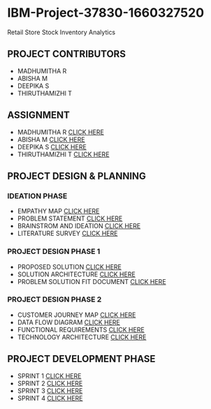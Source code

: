 # IBM-Project-37830-1660327520
Retail Store Stock Inventory Analytics

## PROJECT CONTRIBUTORS
- MADHUMITHA R
- ABISHA M
- DEEPIKA S
- THIRUTHAMIZHI T


## ASSIGNMENT
- MADHUMITHA R [CLICK HERE](https://github.com/IBM-EPBL/IBM-Project-37830-1660327520/tree/main/Assignment/Team%20Lead%20-%20Madhumitha)
- ABISHA M [CLICK HERE](https://github.com/IBM-EPBL/IBM-Project-37830-1660327520/tree/main/Assignment/Team%20Member%201%20-%20Abisha)
- DEEPIKA S [CLICK HERE](https://github.com/IBM-EPBL/IBM-Project-37830-1660327520/tree/main/Assignment/Team%20Member%202%20-%20Deepika)
- THIRUTHAMIZHI T [CLICK HERE](https://github.com/IBM-EPBL/IBM-Project-37830-1660327520/tree/main/Assignment/Team%20Member%203%20-%20Thiruthamizhi)

## PROJECT DESIGN & PLANNING
 ### IDEATION PHASE
 - EMPATHY MAP [CLICK HERE](https://github.com/IBM-EPBL/IBM-Project-37830-1660327520/blob/main/Project%20Design%20%26%20Planning/Ideation%20Phase/Empathy%20Map%20Canvas.pdf)
 - PROBLEM STATEMENT [CLICK HERE](https://github.com/IBM-EPBL/IBM-Project-37830-1660327520/blob/main/Project%20Design%20%26%20Planning/Ideation%20Phase/Problem%20Statement.pdf)
 - BRAINSTROM AND IDEATION [CLICK HERE](https://github.com/IBM-EPBL/IBM-Project-37830-1660327520/blob/main/Project%20Design%20%26%20Planning/Ideation%20Phase/Brainstorming%20-%20Ideas.pdf)
 - LITERATURE SURVEY [CLICK HERE](https://github.com/IBM-EPBL/IBM-Project-37830-1660327520/blob/main/Project%20Design%20%26%20Planning/Ideation%20Phase/Literature%20Survey.pdf)
### PROJECT DESIGN PHASE 1
- PROPOSED SOLUTION [CLICK HERE](https://github.com/IBM-EPBL/IBM-Project-37830-1660327520/blob/main/Project%20Design%20%26%20Planning/Project%20Design%20Phase%201/Proposed%20Solution.pdf)
- SOLUTION ARCHITECTURE [CLICK HERE](https://github.com/IBM-EPBL/IBM-Project-37830-1660327520/blob/main/Project%20Design%20%26%20Planning/Project%20Design%20Phase%201/Solution%20Architecture.pdf)
- PROBLEM SOLUTION FIT DOCUMENT [CLICK HERE](https://github.com/IBM-EPBL/IBM-Project-37830-1660327520/blob/main/Project%20Design%20%26%20Planning/Project%20Design%20Phase%201/Problem_Solutiuon_Fit_Document.pdf)
### PROJECT DESIGN PHASE 2
- CUSTOMER JOURNEY MAP [CLICK HERE](https://github.com/IBM-EPBL/IBM-Project-37830-1660327520/blob/main/Project%20Design%20%26%20Planning/Project%20Design%20Phase%202/Customer%20Journey%20Map.pdf)
- DATA FLOW DIAGRAM [CLICK HERE](https://github.com/IBM-EPBL/IBM-Project-37830-1660327520/blob/main/Project%20Design%20%26%20Planning/Project%20Design%20Phase%202/Data%20Flow%20Diagram.pdf)
- FUNCTIONAL REQUIREMENTS [CLICK HERE](https://github.com/IBM-EPBL/IBM-Project-37830-1660327520/blob/main/Project%20Design%20%26%20Planning/Project%20Design%20Phase%202/Functional%20Requirements.pdf)
- TECHNOLOGY ARCHITECTURE [CLICK HERE](https://github.com/IBM-EPBL/IBM-Project-37830-1660327520/blob/main/Project%20Design%20%26%20Planning/Project%20Design%20Phase%202/Technology%20Architecture.pdf)
## PROJECT DEVELOPMENT PHASE
- SPRINT 1 [CLICK HERE]([https://github.com/IBM-EPBL/IBM-Project-37830-1660327520/tree/main/Project%20Development%20Phase/Sprint-1/Sprint%20-1](https://github.com/IBM-EPBL/IBM-Project-37830-1660327520/blob/main/Project%20Development%20Phase/Sprint-1/Sprint%20-1/PNT2022TMID47316%20-%20Sprint1.pdf))
- SPRINT 2 [CLICK HERE](https://github.com/IBM-EPBL/IBM-Project-37830-1660327520/blob/main/Project%20Development%20Phase/Sprint-1/Sprint%202/PNT2022TMID47316%20SPRINT%202.pdf)
- SPRINT 3 [CLICK HERE](https://github.com/IBM-EPBL/IBM-Project-37830-1660327520/blob/main/Project%20Development%20Phase/Sprint-1/Sprint%203/PNT2022TMID47316%20SPRINT%203.pdf)
- SPRINT 4 [CLICK HERE](https://github.com/IBM-EPBL/IBM-Project-37830-1660327520/blob/main/Project%20Development%20Phase/Sprint-1/Sprint%204/PNT2022TMID47316%20SPRINT%204.pdf)
